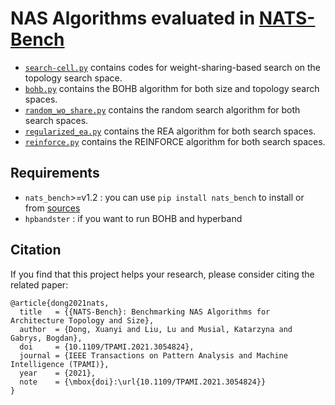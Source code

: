 # NAS Algorithms evaluated in [NATS-Bench](https://arxiv.org/abs/2009.00437)

- [`search-cell.py`](https://github.com/D-X-Y/AutoDL-Projects/blob/main/exps/NATS-algos/search-cell.py) contains codes for weight-sharing-based search on the topology search space.
- [`bohb.py`](https://github.com/D-X-Y/AutoDL-Projects/blob/main/exps/NATS-algos/bohb.py) contains the BOHB algorithm for both size and topology search spaces.
- [`random_wo_share.py`](https://github.com/D-X-Y/AutoDL-Projects/blob/main/exps/NATS-algos/random_wo_share.py) contains the random search algorithm for both search spaces.
- [`regularized_ea.py`](https://github.com/D-X-Y/AutoDL-Projects/blob/main/exps/NATS-algos/regularized_ea.py) contains the REA algorithm for both search spaces.
- [`reinforce.py`](https://github.com/D-X-Y/AutoDL-Projects/blob/main/exps/NATS-algos/reinforce.py) contains the REINFORCE algorithm for both search spaces.

## Requirements

- `nats_bench`>=v1.2 : you can use `pip install nats_bench` to install or from [sources](https://github.com/D-X-Y/NATS-Bench)
- `hpbandster` : if you want to run BOHB and hyperband

## Citation

If you find that this project helps your research, please consider citing the related paper:
```
@article{dong2021nats,
  title   = {{NATS-Bench}: Benchmarking NAS Algorithms for Architecture Topology and Size},
  author  = {Dong, Xuanyi and Liu, Lu and Musial, Katarzyna and Gabrys, Bogdan},
  doi     = {10.1109/TPAMI.2021.3054824},
  journal = {IEEE Transactions on Pattern Analysis and Machine Intelligence (TPAMI)},
  year    = {2021},
  note    = {\mbox{doi}:\url{10.1109/TPAMI.2021.3054824}}
}
```
